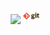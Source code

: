 <div align="center">
  <br>
  <img src="https://media.giphy.com/media/oMluJkUKzgD6/giphy.gif" height="200>
  <h2><strong>Bárbara</h2>
  <h3><strong>FrontEnd Developer</strong></h3>
  <img height="26" src="https://raw.githubusercontent.com/github/explore/80688e429a7d4ef2fca1e82350fe8e3517d3494d/topics/javascript/javascript.png">
  <img height="26" src="https://raw.githubusercontent.com/github/explore/80688e429a7d4ef2fca1e82350fe8e3517d3494d/topics/git/git.png">
</div>


